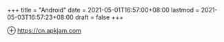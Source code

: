 +++
title = "Android"
date = 2021-05-01T16:57:00+08:00
lastmod = 2021-05-03T16:57:23+08:00
draft = false
+++

⊕ <https://cn.apkjam.com>
